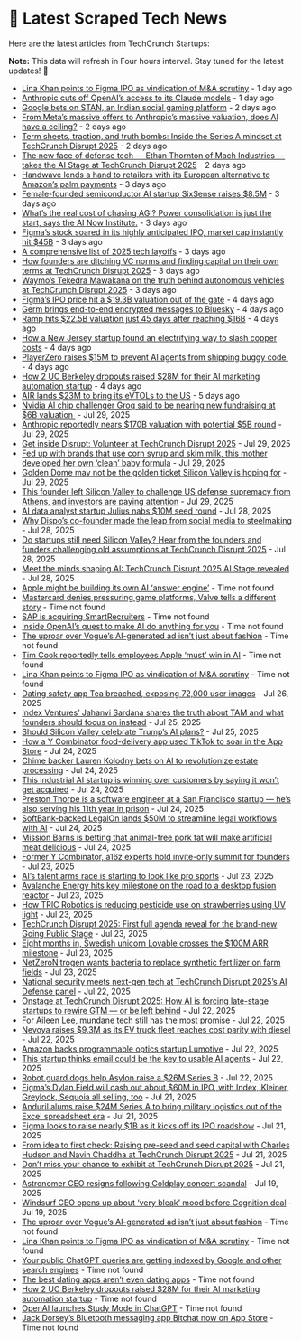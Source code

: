 
# 📰 Latest Scraped Tech News

Here are the latest articles from TechCrunch Startups:

**Note:** This data will refresh in Four hours interval. Stay tuned for the latest updates! 🔄
- [Lina Khan points to Figma IPO as vindication of M&A scrutiny](https://techcrunch.com/2025/08/02/lina-khan-points-to-figma-ipo-as-vindication-for-ma-scrutiny/) - 1 day ago
- [Anthropic cuts off OpenAI’s access to its Claude models](https://techcrunch.com/2025/08/02/anthropic-cuts-off-openais-access-to-its-claude-models/) - 1 day ago
- [Google bets on STAN, an Indian social gaming platform](https://techcrunch.com/2025/08/01/google-bets-on-stan-an-indian-social-gaming-platform/) - 2 days ago
- [From Meta’s massive offers to Anthropic’s massive valuation, does AI have a ceiling?](https://techcrunch.com/podcast/from-metas-massive-offers-to-anthropics-massive-valuation-does-ai-have-a-ceiling/) - 2 days ago
- [Term sheets, traction, and truth bombs: Inside the Series A mindset at TechCrunch Disrupt 2025](https://techcrunch.com/2025/08/01/term-sheets-traction-and-truth-bombs-inside-the-series-a-mindset-at-techcrunch-disrupt-2025/) - 2 days ago
- [The new face of defense tech — Ethan Thornton of Mach Industries — takes the AI Stage at TechCrunch Disrupt 2025](https://techcrunch.com/2025/08/01/the-new-face-of-defense-tech-takes-the-ai-stage-at-techcrunch-disrupt-2025/) - 2 days ago
- [Handwave lends a hand to retailers with its European alternative to Amazon’s palm payments](https://techcrunch.com/2025/07/31/handwave-lends-a-hand-to-retailers-with-its-european-alternative-to-amazons-palm-payments/) - 3 days ago
- [Female-founded semiconductor AI startup SixSense raises $8.5M](https://techcrunch.com/2025/07/31/female-founded-semiconductor-ai-startup-sixsense-raises-funding/) - 3 days ago
- [What’s the real cost of chasing AGI? Power consolidation is just the start, says the AI Now Institute.](https://techcrunch.com/podcast/who-really-benefits-from-the-ai-boom/) - 3 days ago
- [Figma’s stock soared in its highly anticipated IPO, market cap instantly hit $45B](https://techcrunch.com/2025/07/31/figmas-stock-soars-in-its-highly-anticipated-ipo-market-cap-instantly-hits-45b/) - 3 days ago
- [A comprehensive list of 2025 tech layoffs](https://techcrunch.com/2025/07/31/tech-layoffs-2025-list/) - 3 days ago
- [How founders are ditching VC norms and finding capital on their own terms at TechCrunch Disrupt 2025](https://techcrunch.com/2025/07/31/how-founders-are-ditching-vc-norms-and-finding-capital-on-their-own-terms-at-techcrunch-disrupt-2025/) - 3 days ago
- [Waymo’s Tekedra Mawakana on the truth behind autonomous vehicles at TechCrunch Disrupt 2025](https://techcrunch.com/2025/07/31/waymos-tekedra-mawakana-on-the-truth-behind-autonomous-vehicles-at-techcrunch-disrupt-2025/) - 3 days ago
- [Figma’s IPO price hit a $19.3B valuation out of the gate](https://techcrunch.com/2025/07/30/figmas-ipo-price-hit-a-19-3b-valuation-out-of-the-gate/) - 4 days ago
- [Germ brings end-to-end encrypted messages to Bluesky](https://techcrunch.com/2025/07/30/germ-brings-end-to-end-encrypted-messages-to-bluesky/) - 4 days ago
- [Ramp hits $22.5B valuation just 45 days after reaching $16B](https://techcrunch.com/2025/07/30/ramp-hits-22-5b-valuation-just-45-days-after-reaching-16b/) - 4 days ago
- [How a New Jersey startup found an electrifying way to slash copper costs](https://techcrunch.com/2025/07/30/how-a-new-jersey-startup-found-an-electrifying-way-to-slash-copper-costs/) - 4 days ago
- [PlayerZero raises $15M to prevent AI agents from shipping buggy code ](https://techcrunch.com/2025/07/30/playerzero-raises-15m-to-prevent-ai-agents-from-shipping-buggy-code/) - 4 days ago
- [How 2 UC Berkeley dropouts raised $28M for their AI marketing automation startup](https://techcrunch.com/2025/07/30/how-2-uc-berkeley-dropouts-raised-28m-for-their-ai-marketing-automation-startup/) - 4 days ago
- [AIR lands $23M to bring its eVTOLs to the US](https://techcrunch.com/2025/07/30/air-secures-23m-to-boost-u-s-expansion-and-evtol-innovation/) - 5 days ago
- [Nvidia AI chip challenger Groq said to be nearing new fundraising at $6B valuation ](https://techcrunch.com/2025/07/29/nvidia-ai-chip-challenger-groq-said-to-be-nearing-new-fundraising-at-6b-valuation/) - Jul 29, 2025
- [Anthropic reportedly nears $170B valuation with potential $5B round](https://techcrunch.com/2025/07/29/anthropic-reportedly-nears-170b-valuation-with-potential-5b-round/) - Jul 29, 2025
- [Get inside Disrupt: Volunteer at TechCrunch Disrupt 2025](https://techcrunch.com/2025/07/29/get-inside-disrupt-volunteer-at-techcrunch-disrupt-2025/) - Jul 29, 2025
- [Fed up with brands that use corn syrup and skim milk, this mother developed her own ‘clean’ baby formula](https://techcrunch.com/2025/07/29/fed-up-with-brands-that-use-corn-syrup-and-skim-milk-this-mother-developed-her-own-clean-baby-formula/) - Jul 29, 2025
- [Golden Dome may not be the golden ticket Silicon Valley is hoping for](https://techcrunch.com/2025/07/29/golden-dome-may-not-be-the-golden-ticket-silicon-valley-is-hoping-for/) - Jul 29, 2025
- [This founder left Silicon Valley to challenge US defense supremacy from Athens, and investors are paying attention](https://techcrunch.com/2025/07/29/this-founder-left-silicon-valley-to-challenge-u-s-defense-supremacy-from-athens-and-investors-are-paying-attention/) - Jul 29, 2025
- [AI data analyst startup Julius nabs $10M seed round](https://techcrunch.com/2025/07/28/ai-data-analyst-startup-julius-nabs-10m-seed-round/) - Jul 28, 2025
- [Why Dispo’s co-founder made the leap from social media to steelmaking](https://techcrunch.com/2025/07/28/why-dispos-co-founder-made-the-leap-from-social-media-to-steelmaking/) - Jul 28, 2025
- [Do startups still need Silicon Valley? Hear from the founders and funders challenging old assumptions at TechCrunch Disrupt 2025](https://techcrunch.com/2025/07/28/do-startups-still-need-silicon-valley-hear-from-the-founders-and-funders-challenging-old-assumptions-at-techcrunch-disrupt-2025/) - Jul 28, 2025
- [Meet the minds shaping AI: TechCrunch Disrupt 2025 AI Stage revealed](https://techcrunch.com/2025/07/28/meet-the-minds-shaping-ai-techcrunch-disrupt-2025-ai-stage-revealed/) - Jul 28, 2025
- [Apple might be building its own AI ‘answer engine’](https://techcrunch.com/2025/08/03/apple-might-be-building-its-own-ai-answer-engine/) - Time not found
- [Mastercard denies pressuring game platforms, Valve tells a different story](https://techcrunch.com/2025/08/03/mastercard-denies-pressuring-game-platforms-valve-tells-a-different-story/) - Time not found
- [SAP is acquiring SmartRecruiters](https://techcrunch.com/2025/08/03/sap-is-acquiring-smartrecruiters/) - Time not found
- [Inside OpenAI’s quest to make AI do anything for you](https://techcrunch.com/2025/08/03/inside-openais-quest-to-make-ai-do-anything-for-you/) - Time not found
- [The uproar over Vogue’s AI-generated ad isn’t just about fashion](https://techcrunch.com/2025/08/03/the-uproar-over-vogues-ai-generated-ad-isnt-just-about-fashion/) - Time not found
- [Tim Cook reportedly tells employees Apple ‘must’ win in AI](https://techcrunch.com/2025/08/02/tim-cook-reportedly-tells-employees-apple-must-win-in-ai/) - Time not found
- [Lina Khan points to Figma IPO as vindication of M&A scrutiny](https://techcrunch.com/2025/08/02/lina-khan-points-to-figma-ipo-as-vindication-for-ma-scrutiny/) - Time not found
- [Dating safety app Tea breached, exposing 72,000 user images](https://techcrunch.com/2025/07/26/dating-safety-app-tea-breached-exposing-72000-user-images/) - Jul 26, 2025
- [Index Ventures’ Jahanvi Sardana shares the truth about TAM and what founders should focus on instead](https://techcrunch.com/2025/07/25/index-ventures-jahanvi-sardana-shares-the-truth-about-tam-and-what-founders-should-focus-on-instead/) - Jul 25, 2025
- [Should Silicon Valley celebrate Trump’s AI plans?](https://techcrunch.com/podcast/should-silicon-valley-celebrate-trumps-ai-plans/) - Jul 25, 2025
- [How a Y Combinator food-delivery app used TikTok to soar in the App Store](https://techcrunch.com/2025/07/24/how-a-y-combinator-food-delivery-app-used-tiktok-to-soar-in-the-app-store/) - Jul 24, 2025
- [Chime backer Lauren Kolodny bets on AI to revolutionize estate processing](https://techcrunch.com/2025/07/24/chime-backer-lauren-kolodny-bets-on-ai-to-revolutionize-estate-processing/) - Jul 24, 2025
- [This industrial AI startup is winning over customers by saying it won’t get acquired](https://techcrunch.com/2025/07/24/this-industrial-ai-startup-is-winning-over-customers-by-saying-it-wont-get-acquired/) - Jul 24, 2025
- [Preston Thorpe is a software engineer at a San Francisco startup — he’s also serving his 11th year in prison](https://techcrunch.com/2025/07/24/preston-thorpe-is-a-software-engineer-at-a-san-francisco-startup-hes-also-serving-his-11th-year-in-prison/) - Jul 24, 2025
- [SoftBank-backed LegalOn lands $50M to streamline legal workflows with AI](https://techcrunch.com/2025/07/24/softbank-backed-legalon-fuels-ai-for-in-house-legal-team-with-50m-series-e/) - Jul 24, 2025
- [Mission Barns is betting that animal-free pork fat will make artificial meat delicious](https://techcrunch.com/2025/07/24/mission-barns-is-betting-that-animal-free-pork-fat-will-make-artificial-meat-delicious/) - Jul 24, 2025
- [Former Y Combinator, a16z experts hold invite-only summit for founders](https://techcrunch.com/2025/07/23/former-y-combinator-a16z-experts-hold-invite-only-summit-for-founders/) - Jul 23, 2025
- [AI’s talent arms race is starting to look like pro sports](https://techcrunch.com/podcast/ais-talent-arms-race-is-starting-to-look-like-pro-sports/) - Jul 23, 2025
- [Avalanche Energy hits key milestone on the road to a desktop fusion reactor](https://techcrunch.com/2025/07/23/avalanche-energy-hits-key-milestone-on-the-road-to-a-desktop-fusion-reactor/) - Jul 23, 2025
- [How TRIC Robotics is reducing pesticide use on strawberries using UV light](https://techcrunch.com/2025/07/23/how-tric-robotics-is-reducing-pesticide-use-on-strawberries-using-uv-light/) - Jul 23, 2025
- [TechCrunch Disrupt 2025: First full agenda reveal for the brand-new Going Public Stage](https://techcrunch.com/2025/07/23/techcrunch-disrupt-2025-first-full-agenda-reveal-for-the-brand-new-going-public-stage/) - Jul 23, 2025
- [Eight months in, Swedish unicorn Lovable crosses the $100M ARR milestone](https://techcrunch.com/2025/07/23/eight-months-in-swedish-unicorn-lovable-crosses-the-100m-arr-milestone/) - Jul 23, 2025
- [NetZeroNitrogen wants bacteria to replace synthetic fertilizer on farm fields](https://techcrunch.com/2025/07/23/netzeronitrogen-wants-bacteria-to-replace-synthetic-fertilizer-on-farm-fields/) - Jul 23, 2025
- [National security meets next-gen tech at TechCrunch Disrupt 2025’s AI Defense panel](https://techcrunch.com/2025/07/22/national-security-meets-next-gen-tech-at-techcrunch-disrupt-2025s-ai-defense-panel/) - Jul 22, 2025
- [Onstage at TechCrunch Disrupt 2025: How AI is forcing late-stage startups to rewire GTM — or be left behind](https://techcrunch.com/2025/07/22/on-stage-at-techcrunch-disrupt-2025-how-ai-is-forcing-late-stage-startups-to-rewire-gtm-or-be-left-behind/) - Jul 22, 2025
- [For Aileen Lee, mundane tech still has the most promise](https://techcrunch.com/podcast/for-aileen-lee-mundane-tech-is-still-has-the-most-promise/) - Jul 22, 2025
- [Nevoya raises $9.3M as its EV truck fleet reaches cost parity with diesel](https://techcrunch.com/2025/07/22/nevoya-raises-9-3m-seed-round-as-its-ev-truck-fleet-reaches-cost-parity-with-diesel/) - Jul 22, 2025
- [Amazon backs programmable optics startup Lumotive](https://techcrunch.com/2025/07/22/amazon-backs-programmable-optics-startup-lumotive/) - Jul 22, 2025
- [This startup thinks email could be the key to usable AI agents](https://techcrunch.com/2025/07/22/this-startup-thinks-email-could-be-the-key-to-usable-ai-agents/) - Jul 22, 2025
- [Robot guard dogs help Asylon raise a $26M Series B](https://techcrunch.com/2025/07/22/robot-guard-dogs-help-asylon-raise-a-26m-series-b/) - Jul 22, 2025
- [Figma’s Dylan Field will cash out about $60M in IPO, with Index, Kleiner, Greylock, Sequoia all selling, too](https://techcrunch.com/2025/07/21/figmas-dylan-field-will-cash-out-about-60m-in-ipo-with-index-kleiner-greylock-sequoia-all-selling-too/) - Jul 21, 2025
- [Anduril alums raise $24M Series A to bring military logistics out of the Excel spreadsheet era](https://techcrunch.com/2025/07/21/anduril-alums-raise-24m-series-a-to-bring-military-logistics-out-of-the-excel-spreadsheet-era/) - Jul 21, 2025
- [Figma looks to raise nearly $1B as it kicks off its IPO roadshow](https://techcrunch.com/2025/07/21/figma-looks-to-raise-nearly-1-billion-as-it-kicks-off-its-ipo-roadshow/) - Jul 21, 2025
- [From idea to first check: Raising pre-seed and seed capital with Charles Hudson and Navin Chaddha at TechCrunch Disrupt 2025](https://techcrunch.com/2025/07/21/from-idea-to-first-check-raising-pre-seed-and-seed-capital-at-techcrunch-disrupt-2025/) - Jul 21, 2025
- [Don’t miss your chance to exhibit at TechCrunch Disrupt 2025](https://techcrunch.com/2025/07/21/dont-miss-your-chance-to-exhibit-at-techcrunch-disrupt-2025/) - Jul 21, 2025
- [Astronomer CEO resigns following Coldplay concert scandal](https://techcrunch.com/2025/07/19/astronomer-ceo-resigns-following-coldplay-concert-scandal/) - Jul 19, 2025
- [Windsurf CEO opens up about ‘very bleak’ mood before Cognition deal](https://techcrunch.com/2025/07/19/windsurf-ceo-opens-up-about-very-bleak-mood-before-cognition-deal/) - Jul 19, 2025
- [The uproar over Vogue’s AI-generated ad isn’t just about fashion](https://techcrunch.com/2025/08/03/the-uproar-over-vogues-ai-generated-ad-isnt-just-about-fashion/) - Time not found
- [Lina Khan points to Figma IPO as vindication of M&A scrutiny](https://techcrunch.com/2025/08/02/lina-khan-points-to-figma-ipo-as-vindication-for-ma-scrutiny/) - Time not found
- [Your public ChatGPT queries are getting indexed by Google and other search engines](https://techcrunch.com/2025/07/31/your-public-chatgpt-queries-are-getting-indexed-by-google-and-other-search-engines/) - Time not found
- [The best dating apps aren’t even dating apps](https://techcrunch.com/2025/07/31/the-best-dating-apps-arent-even-dating-apps/) - Time not found
- [How 2 UC Berkeley dropouts raised $28M for their AI marketing automation startup](https://techcrunch.com/2025/07/30/how-2-uc-berkeley-dropouts-raised-28m-for-their-ai-marketing-automation-startup/) - Time not found
- [OpenAI launches Study Mode in ChatGPT](https://techcrunch.com/2025/07/29/openai-launches-study-mode-in-chatgpt/) - Time not found
- [Jack Dorsey’s Bluetooth messaging app Bitchat now on App Store](https://techcrunch.com/2025/07/29/jack-dorseys-bluetooth-messaging-app-bitchat-now-on-app-store/) - Time not found